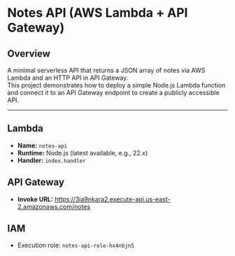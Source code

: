 # Notes API (AWS Lambda + API Gateway)

## Overview
A minimal serverless API that returns a JSON array of notes via AWS Lambda and an HTTP API in API Gateway.  
This project demonstrates how to deploy a simple Node.js Lambda function and connect it to an API Gateway endpoint to create a publicly accessible API.

---

## Lambda

- **Name:** `notes-api`
- **Runtime:** Node.js (latest available, e.g., 22.x)
- **Handler:** `index.handler`

## API Gateway
- **Invoke URL:** https://3ia9nkara2.execute-api.us-east-2.amazonaws.com/notes


## IAM
- Execution role: `notes-api-role-hx4nbjn5`
